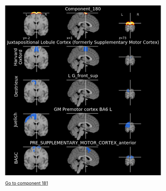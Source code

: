 ![180](preliminary/180.jpg "Component 180")

[Go to component 181](https://parietal-inria.github.io/MODL_atlas/256/181 "Component 181")
